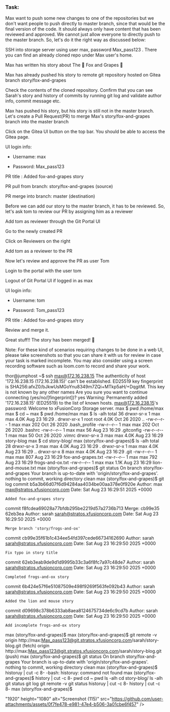 ### Task:

Max want to push some new changes to one of the repositories but we don't want people to push directly to master branch, since that would be the final version of the code. It should always only have content that has been reviewed and approved. We cannot just allow everyone to directly push to the master branch. So, let's do it the right way as discussed below:


SSH into storage server using user max, password Max_pass123 . There you can find an already cloned repo under Max user's home.


Max has written his story about The 🦊 Fox and Grapes 🍇


Max has already pushed his story to remote git repository hosted on Gitea branch story/fox-and-grapes


Check the contents of the cloned repository. Confirm that you can see Sarah's story and history of commits by running git log and validate author info, commit message etc.


Max has pushed his story, but his story is still not in the master branch. Let's create a Pull Request(PR) to merge Max's story/fox-and-grapes branch into the master branch


Click on the Gitea UI button on the top bar. You should be able to access the Gitea page.


UI login info:

- Username: max

- Password: Max_pass123

PR title : Added fox-and-grapes story

PR pull from branch: story/fox-and-grapes (source)

PR merge into branch: master (destination)


Before we can add our story to the master branch, it has to be reviewed. So, let's ask tom to review our PR by assigning him as a reviewer


Add tom as reviewer through the Git Portal UI

Go to the newly created PR

Click on Reviewers on the right

Add tom as a reviewer to the PR

Now let's review and approve the PR as user Tom


Login to the portal with the user tom


Logout of Git Portal UI if logged in as max


UI login info:

- Username: tom

- Password: Tom_pass123

PR title : Added fox-and-grapes story

Review and merge it.

Great stuff!! The story has been merged! 👏


Note: For these kind of scenarios requiring changes to be done in a web UI, please take screenshots so that you can share it with us for review in case your task is marked incomplete. You may also consider using a screen recording software such as loom.com to record and share your work.


thor@jumphost ~$ ssh max@172.16.238.15
The authenticity of host '172.16.238.15 (172.16.238.15)' can't be established.
ED25519 key fingerprint is SHA256:afxZ0/bJkwUsMGoYnu8349m7ZQi+MTkp5aH/+DqgitM.
This key is not known by any other names
Are you sure you want to continue connecting (yes/no/[fingerprint])? yes
Warning: Permanently added '172.16.238.15' (ED25519) to the list of known hosts.
max@172.16.238.15's password: 
Welcome to xFusionCorp Storage server.
max $ pwd
/home/max
max $ cd ~
max $ pwd
/home/max
max $ ls -alh
total 36
drwxr-sr-x    1 max      max         4.0K Aug 23 16:29 .
drwxr-xr-x    1 root     root        4.0K Oct 26  2020 ..
-rw-r--r--    1 max      max          202 Oct 26  2020 .bash_profile
-rw-r--r--    1 max      max          202 Oct 26  2020 .bashrc
-rw-r--r--    1 max      max           56 Aug 23 16:29 .gitconfig
-rw-r--r--    1 max      max           50 Oct 26  2020 .vimrc
drwxr-sr-x    3 max      max         4.0K Aug 23 16:29 story-blog
max $ cd story-blog/
max (story/fox-and-grapes)$ ls -alh
total 28
drwxr-sr-x    3 max      max         4.0K Aug 23 16:29 .
drwxr-sr-x    1 max      max         4.0K Aug 23 16:29 ..
drwxr-sr-x    8 max      max         4.0K Aug 23 16:29 .git
-rw-r--r--    1 max      max          807 Aug 23 16:29 fox-and-grapes.txt
-rw-r--r--    1 max      max          792 Aug 23 16:29 frogs-and-ox.txt
-rw-r--r--    1 max      max         1.1K Aug 23 16:29 lion-and-mouse.txt
max (story/fox-and-grapes)$ git status
On branch story/fox-and-grapes
Your branch is up-to-date with 'origin/story/fox-and-grapes'.
nothing to commit, working directory clean
max (story/fox-and-grapes)$ git log
commit b5a3b66d07f6d94284aa4034be00aa378e0f920e
Author: max <max@stratos.xfusioncorp.com>
Date:   Sat Aug 23 16:29:51 2025 +0000

    Added fox-and-grapes story

commit f8fcdea69028a77bfdb295be2219d57a2736b713
Merge: cb99e35 62eb3ea
Author: sarah <sarah@stratos.xfusioncorp.com>
Date:   Sat Aug 23 16:29:50 2025 +0000

    Merge branch 'story/frogs-and-ox'

commit cb99e35f61b1c434ee54fd397cede66734162690
Author: sarah <sarah@stratos.xfusioncorp.com>
Date:   Sat Aug 23 16:29:50 2025 +0000

    Fix typo in story title

commit 62eb3eab9de9d1d9995b33c3a6f8fc7a97c48de7
Author: sarah <sarah@stratos.xfusioncorp.com>
Date:   Sat Aug 23 16:29:50 2025 +0000

    Completed frogs-and-ox story

commit 6b424e57f6e51087509e498f9269f563fe092b43
Author: sarah <sarah@stratos.xfusioncorp.com>
Date:   Sat Aug 23 16:29:50 2025 +0000

    Added the lion and mouse story

commit d09698c378b6333ab8aea8124675734de6c9cd7b
Author: sarah <sarah@stratos.xfusioncorp.com>
Date:   Sat Aug 23 16:29:50 2025 +0000

    Add incomplete frogs-and-ox story
max (story/fox-and-grapes)$ 
max (story/fox-and-grapes)$ git remote -v
origin  http://max:Max_pass123@git.stratos.xfusioncorp.com/sarah/story-blog.git (fetch)
origin  http://max:Max_pass123@git.stratos.xfusioncorp.com/sarah/story-blog.git (push)
max (story/fox-and-grapes)$ git status
On branch story/fox-and-grapes
Your branch is up-to-date with 'origin/story/fox-and-grapes'.
nothing to commit, working directory clean
max (story/fox-and-grapes)$ historuy | cut -c 8-
-bash: historuy: command not found
max (story/fox-and-grapes)$ history | cut -c 8-
pwd
cd ~
pwd
ls -alh
cd story-blog/
ls -alh
git status
git log
git remote -v
git status
historuy | cut -c 8-
history | cut -c 8-
max (story/fox-and-grapes)$ 


"1920" height="1080" alt="Screenshot (115)" src="https://github.com/user-attachments/assets/0f7fe478-e981-47e4-b506-3a01cbe6f457" />

